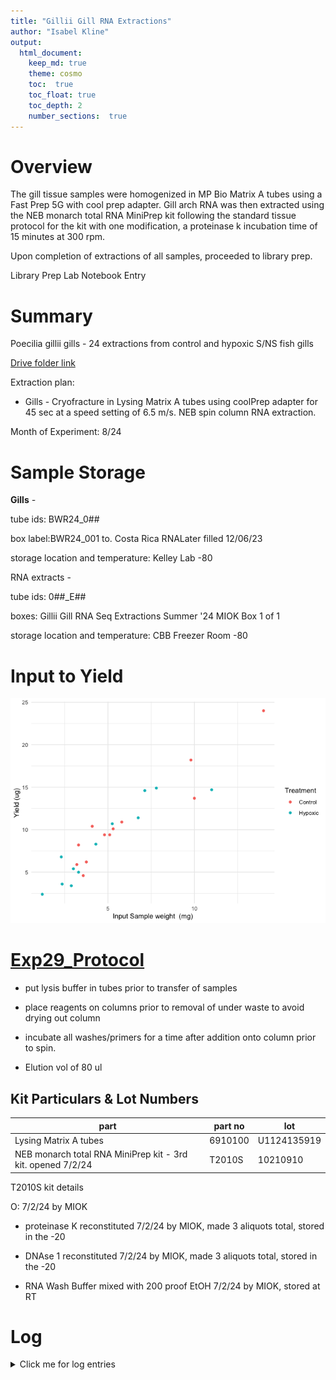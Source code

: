 ```yaml
---
title: "Gillii Gill RNA Extractions"
author: "Isabel Kline"
output:  
  html_document:
    keep_md: true
    theme: cosmo
    toc:  true
    toc_float: true
    toc_depth: 2
    number_sections:  true
---
```




# Overview

The gill tissue samples were homogenized in MP Bio Matrix A tubes using a Fast Prep 5G with cool prep adapter. Gill arch RNA was then extracted using the NEB monarch total RNA MiniPrep kit following the standard tissue protocol for the kit with one modification, a proteinase k incubation time of 15 minutes at 300 rpm.

Upon completion of extractions of all samples, proceeded to library prep.

Library Prep Lab Notebook Entry

# Summary

Poecilia gillii gills - 24 extractions from control and hypoxic S/NS fish gills

[Drive folder link](https://drive.google.com/drive/folders/1N9ebukVfd9IsLPw2OFkqJCr_8oMp0GTy)

Extraction plan:

-   Gills - Cryofracture in Lysing Matrix A tubes using coolPrep adapter for 45 sec at a speed setting of 6.5 m/s. NEB spin column RNA extraction.

Month of Experiment: 8/24

# Sample Storage

**Gills** *-*

tube ids: BWR24_0##

box label:BWR24_001 to. Costa Rica RNALater filled 12/06/23

storage location and temperature: Kelley Lab -80

RNA extracts -

tube ids: 0##\_E##

boxes: Gillii Gill RNA Seq Extractions Summer '24 MIOK Box 1 of 1

storage location and temperature: CBB Freezer Room -80

# Input to Yield

![](Gillii_RNA_Extractions_files/figure-html/unnamed-chunk-1-1.png)<!-- -->

# [Exp29_Protocol](https://docs.google.com/spreadsheets/d/1mdKU-nXcEaraULA1sr7dwBripUXnzSDtDnUGB7AWCd8/edit?gid=925856207#gid=925856207)

-   put lysis buffer in tubes prior to transfer of samples

-   place reagents on columns prior to removal of under waste to avoid drying out column

-   incubate all washes/primers for a time after addition onto column prior to spin.

-   Elution vol of 80 ul

## Kit Particulars & Lot Numbers

| part                                                        | part no | lot         |
|------------------------------------|------------------|------------------|
| Lysing Matrix A tubes                                       | 6910100 | U1124135919 |
| NEB monarch total RNA MiniPrep kit - 3rd kit. opened 7/2/24 | T2010S  | 10210910    |

T2010S kit details

O: 7/2/24 by MIOK

-   proteinase K reconstituted 7/2/24 by MIOK, made 3 aliquots total, stored in the -20

-   DNAse 1 reconstituted 7/2/24 by MIOK, made 3 aliquots total, stored in the -20

-   RNA Wash Buffer mixed with 200 proof EtOH 7/2/24 by MIOK, stored at RT

# Log

<details>

<summary>Click me for log entries</summary>

### 08/01/2024

Set up documents today. Labeled RNA extraction tubes today. Randomized order of sample processing from the initial sample sheet.

### 08/02/2024

12 extractions

decided to do 15 min proteinase K digestion at 300 rpm

post priming wash incubated for 2 min on top of col prior to spin down

2nd and final wash incuabted for 3 min atop of the col prior to 2 min spin down

elution volume was 80 ul

### 08/06/2024

12 extractions

15 min proteinase K digestion at 300 rpm

post priming wash incubated for 2 min on top of col prior to spin down

2nd and final wash incuabted for 3 min atop of the col prior to 2 min spin down

elution volume was 80 ul

</details>
